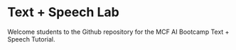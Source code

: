 # Text + Speech Lab

Welcome students to the Github repository for the MCF AI Bootcamp Text + Speech Tutorial.
